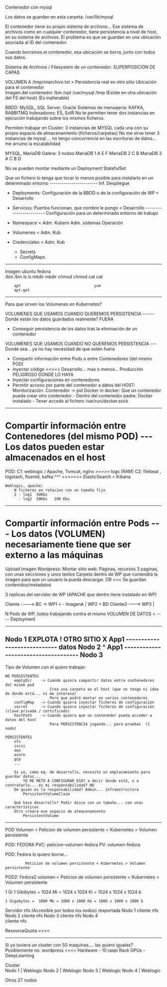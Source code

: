 Contenedor con mysql

Los datos se guardan en esta carpeta: /var/lib/mysql

El contenedor tiene su propio sistema de archivos...
Ese sistema de archivos como en cualquier contenedor, tiene persistencia a nivel de host, en su sistema de archivos.
El problema es que se guardan en una ubicación asociada al ID del contenedor.

Cuando borramos el contenedor, esa ubicación se borra, junto con todos sus datos.


Sistema de Archivos / Filesystem de un contenedor: SUPERPOSICION DE CAPAS

VOLUMEN A                                                        /tmp/miarchivo.txt    > Persistencia real en otro sitio
Ubicación para el contenedor                                    
Imagen del contenedor            /bin     /opt     /var/mysql    /tmp    (Existe en otra ubicación del FS del host)
    (Es inalterable)
    
    
BBDD: MySQL, SQL Server, Oracle
Sistemas de mensajería: KAFKA, RABBITMQ
Indexadores: ES, SolR
No te permiten tener dos instancias en ejecución trabajando sobre los mismos ficheros.

Permiten trabajar en Cluster: 3 instancias de MYSQL cada una con su propio espacio de almacenamiento (ficheros/carpetas)
No me sirve tener 3 instancias de mysql ... no tengo concurrencia en las escrituras de datos... 
me arruino la escalabilidad

MYSQL, MariaDB Galera: 3 nodos
    MariaDB 1    A          E  F
    MariaDB 2        C  B
    MariaDB 3    A   C  B  D

No se pueden montar mediante un Deployment
StatefulSet




Que un fichero lo tenga que tocar lo menos posible para instalarlo en un determinado entorno
------------------------     Inf. Despliegue
- Deployments:
    Configuración de la BBDD o de la configuración de WP                                    < Desarrollo
- Servicios: 
    Puertos funcionan, que nombre le pongo                                                  < Desarrollo
------------------------     Configuración para un determinado entorno de trabajo
- Namespace                                                                                 < Adm. Kubern
                                                                                              Adm. sistemas
                                                                                              Operación

- Volumenes                                                                                 < Adm. Kub
- Credenciales                                                                              < Adm. Kub
    - Secrets
    - ConfigMaps
------------------------
    
Imagen ubuntu                       fedora  
    /bin                                /bin
        ls                                  ls
        mkdir                               mkdir
        chmod                               chmod
        cat                                 cat
        
        apt                                 yum
        apt-get


--------------------------------------------------------------------
Para que sirven los Volumenes en Kubernetes?

VOLUMENES QUE USAMOS CUANDO QUEREMOS PERSISTENCIA   ------ Donde están los datos guardados realmente?  FUERA
- Conseguir persistencia de los datos tras la eliminación de un contenedor

VOLUMENES QUE USAMOS CUANDO NO QUEREMOS PERSISTENCIA   --- Donde sea... ya no hay necesidad de que estén fuera
- Compartir información entre Pods o entre Contenedores (del mismo POD)
- Inyectar código <<<<<   Desarrollo... mas o menos... Producción PELIGROSO DONDE LO HAYA
- Inyectar configuraciones en contenedores
- Permitir acceso por parte del contenedor a datos del HOST:
        Monitorización. Contenedor -> pid
        Docker in docker: Que un contenedor pueda crear otro contenedor
            - Dentro del contenedor padre: Docker instalado
            - Tener accedo al fichero /var/run/docker.sock


------------------------
# Compartir información entre Contenedores (del mismo POD)   --- Los datos pueden estar almacenados en el host
POD: 
    C1: weblogic / Apache, Tomcat, nginx >>>>> logs (RAM)
    C2: filebeat , logstash, fluentd, kafka    ^^^    >>>>>>>      ElasticSearch < Kibana
    
    Weblogic, apache:
        N ficheros en rotacion con un tamaño fijo
        2 - log1  50Kbs
          - log2  50Kbs   100 Kbs
------------------------
# Compartir información entre Pods   --- Los datos (VOLUMEN) necesariamente tiene que ser externo a las máquinas

Upload Imagen
Wordpress: Montar sitio web: Páginas, recursos
    3 paginas, con unas secciones y unos textos
    Carpeta dentro de WP que contendrá la imagen para que un usuario la pueda descargar.
DB <<< Se guardan contenidos/metadatos

3 replicas del servidor de WP (APACHE que dentro tiene instalado en WP)


Cliente ---->   BC     ->       WP1 < - ImagenA        |
                                WP2                     >  BD
Cliente2---->                   WP3                    |

N Pods de WP, todos trabajando contra el mismo VOLUMEN DE DATOS < ----   Deployment


----------
Nodo 1    EXPLOTA !                     OTRO SITIO X
    App1   ----------------------------    datos
Nodo 2                                       ^
    App1  ------------------------------------
Nodo 3
--------------------------------------------

Tipo de Volumen con el quiero trabajar:
    
    NO PERSISTENTES
        emptyDir    -> Cuando quiera compartir datos entre contenedores del mismo pod
                        Crea una carpeta en el host (que no tengo ni idea de donde está... ni me interesa)
                        Pero que podré montar en varios contenedores
        configMap   -> Cuando quiera inyectar ficheros de configuración
        secret      -> Cuando quiera inyectar ficheros de configuración  (clave privada / certificado)
        hostPath    -> Cuando quiera que un contenedor pueda acceder a datos del host
                        Para PERSISTENCIA jugando... para pruebas  (1 nodo)
        
    PERSISTENTES
        nfs
        iscsi
        aws
        azure
        gcp
        ...
        
        Si yo, como eq. de desarrollo, necesito un emplazamiento para guardar datos...
            YO ME METO A CONFIGURAR ESO? a decir donde está, o a contratarlo... es mi responsabilidad? NO
        De quien es la responsabilidad? Admin... infraestructura
            PersistentVolumeClaim
        
        Qué hace desarrollo? Pedir disco con un tamaño... con unas características
        Otro creara ese espacio de almacenamiento
            PersistentVolume
            
        
-----------------------------

POD 
    Volumen < Peticion de volumen persistente < Kubernetes > Volumen persistente
    
POD: FEDORA
PVC: peticion-volumen-fedora
PV:  volumen-fedora

POD: Fedora lo quiero borrar...
    
             Peticion de volumen persistente < Kubernetes > Volumen persistente
POD2: Fedora2
    volumen < Peticion de volumen persistente < Kubernetes > Volumen persistente
    
    
1 Gi
    1 Gibibytes =  1024 Mi = 1024 x 1024 Ki = 1024 x 1024 x 1024 b
    
    
    1 Gigabytes =  1000 Mb = 1000 x 1000 Kb = 1000 x 1000 x 1000 b

Servidor nfs (Accesible por todos los nodos)
    /exportada
Nodo 1
    cliente nfs
Nodo 2
    cliente nfs
Nodo 3
    cliente nfs
Nodo 4    
    cliente nfs

ResourceQuota <<<< 

---------
Si yo tuviera un cluster con 50 maquinas.... las quiero iguales?
Posiblemente no.
    wordpress    <<<< Hardware    -    10 raspi
                                        Rack GPUs - DeepLearning
                                        

Cluster                                        
Nodo 1 |   Weblogic
Nodo 2 |   Weblogic
Nodo 3 |   Weblogic
Nodo 4 |   Weblogic

Otros 27 nodos

    
